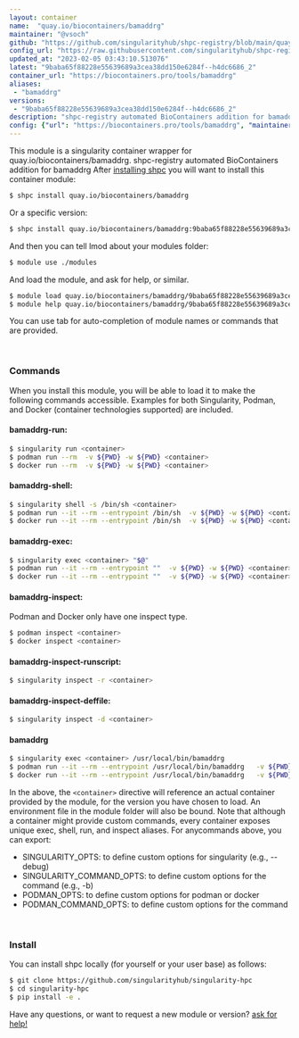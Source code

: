 ```yaml
---
layout: container
name:  "quay.io/biocontainers/bamaddrg"
maintainer: "@vsoch"
github: "https://github.com/singularityhub/shpc-registry/blob/main/quay.io/biocontainers/bamaddrg/container.yaml"
config_url: "https://raw.githubusercontent.com/singularityhub/shpc-registry/main/quay.io/biocontainers/bamaddrg/container.yaml"
updated_at: "2023-02-05 03:43:10.513076"
latest: "9baba65f88228e55639689a3cea38dd150e6284f--h4dc6686_2"
container_url: "https://biocontainers.pro/tools/bamaddrg"
aliases:
 - "bamaddrg"
versions:
 - "9baba65f88228e55639689a3cea38dd150e6284f--h4dc6686_2"
description: "shpc-registry automated BioContainers addition for bamaddrg"
config: {"url": "https://biocontainers.pro/tools/bamaddrg", "maintainer": "@vsoch", "description": "shpc-registry automated BioContainers addition for bamaddrg", "latest": {"9baba65f88228e55639689a3cea38dd150e6284f--h4dc6686_2": "sha256:a0f416c2cb10a266a05814a39cf040e0322a2162f32269eec041964b0e535472"}, "tags": {"9baba65f88228e55639689a3cea38dd150e6284f--h4dc6686_2": "sha256:a0f416c2cb10a266a05814a39cf040e0322a2162f32269eec041964b0e535472"}, "docker": "quay.io/biocontainers/bamaddrg", "aliases": {"bamaddrg": "/usr/local/bin/bamaddrg"}}
---
```


This module is a singularity container wrapper for quay.io/biocontainers/bamaddrg.
shpc-registry automated BioContainers addition for bamaddrg
After [installing shpc](#install) you will want to install this container module:


```bash
$ shpc install quay.io/biocontainers/bamaddrg
```

Or a specific version:

```bash
$ shpc install quay.io/biocontainers/bamaddrg:9baba65f88228e55639689a3cea38dd150e6284f--h4dc6686_2
```

And then you can tell lmod about your modules folder:

```bash
$ module use ./modules
```

And load the module, and ask for help, or similar.

```bash
$ module load quay.io/biocontainers/bamaddrg/9baba65f88228e55639689a3cea38dd150e6284f--h4dc6686_2
$ module help quay.io/biocontainers/bamaddrg/9baba65f88228e55639689a3cea38dd150e6284f--h4dc6686_2
```

You can use tab for auto-completion of module names or commands that are provided.

<br>

### Commands

When you install this module, you will be able to load it to make the following commands accessible.
Examples for both Singularity, Podman, and Docker (container technologies supported) are included.

#### bamaddrg-run:

```bash
$ singularity run <container>
$ podman run --rm  -v ${PWD} -w ${PWD} <container>
$ docker run --rm  -v ${PWD} -w ${PWD} <container>
```

#### bamaddrg-shell:

```bash
$ singularity shell -s /bin/sh <container>
$ podman run --it --rm --entrypoint /bin/sh  -v ${PWD} -w ${PWD} <container>
$ docker run --it --rm --entrypoint /bin/sh  -v ${PWD} -w ${PWD} <container>
```

#### bamaddrg-exec:

```bash
$ singularity exec <container> "$@"
$ podman run --it --rm --entrypoint ""  -v ${PWD} -w ${PWD} <container> "$@"
$ docker run --it --rm --entrypoint ""  -v ${PWD} -w ${PWD} <container> "$@"
```

#### bamaddrg-inspect:

Podman and Docker only have one inspect type.

```bash
$ podman inspect <container>
$ docker inspect <container>
```

#### bamaddrg-inspect-runscript:

```bash
$ singularity inspect -r <container>
```

#### bamaddrg-inspect-deffile:

```bash
$ singularity inspect -d <container>
```


#### bamaddrg

```bash
$ singularity exec <container> /usr/local/bin/bamaddrg
$ podman run --it --rm --entrypoint /usr/local/bin/bamaddrg   -v ${PWD} -w ${PWD} <container> -c " $@"
$ docker run --it --rm --entrypoint /usr/local/bin/bamaddrg   -v ${PWD} -w ${PWD} <container> -c " $@"
```



In the above, the `<container>` directive will reference an actual container provided
by the module, for the version you have chosen to load. An environment file in the
module folder will also be bound. Note that although a container
might provide custom commands, every container exposes unique exec, shell, run, and
inspect aliases. For anycommands above, you can export:

 - SINGULARITY_OPTS: to define custom options for singularity (e.g., --debug)
 - SINGULARITY_COMMAND_OPTS: to define custom options for the command (e.g., -b)
 - PODMAN_OPTS: to define custom options for podman or docker
 - PODMAN_COMMAND_OPTS: to define custom options for the command

<br>

### Install

You can install shpc locally (for yourself or your user base) as follows:

```bash
$ git clone https://github.com/singularityhub/singularity-hpc
$ cd singularity-hpc
$ pip install -e .
```

Have any questions, or want to request a new module or version? [ask for help!](https://github.com/singularityhub/singularity-hpc/issues)